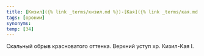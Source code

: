 ```yaml
---
title: [Кизил]({% link _terms/кизил.md %})-[Кая]({% link _terms/кая.md %}) II
tags: [ороним]
synonyms:
temp: [З4]
---
```


Скальный обрыв красноватого оттенка. Верхний уступ хр. Кизил-Кая I.
